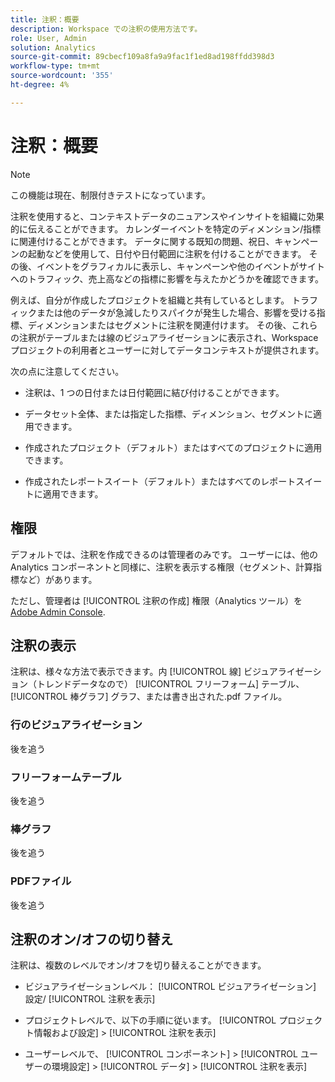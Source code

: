 ```yaml
---
title: 注釈：概要
description: Workspace での注釈の使用方法です。
role: User, Admin
solution: Analytics
source-git-commit: 89cbecf109a8fa9a9fac1f1ed8ad198ffdd398d3
workflow-type: tm+mt
source-wordcount: '355'
ht-degree: 4%

---
```


# 注釈：概要

>[!NOTE]
>
>この機能は現在、制限付きテストになっています。

注釈を使用すると、コンテキストデータのニュアンスやインサイトを組織に効果的に伝えることができます。 カレンダーイベントを特定のディメンション/指標に関連付けることができます。 データに関する既知の問題、祝日、キャンペーンの起動などを使用して、日付や日付範囲に注釈を付けることができます。 その後、イベントをグラフィカルに表示し、キャンペーンや他のイベントがサイトへのトラフィック、売上高などの指標に影響を与えたかどうかを確認できます。

例えば、自分が作成したプロジェクトを組織と共有しているとします。 トラフィックまたは他のデータが急減したりスパイクが発生した場合、影響を受ける指標、ディメンションまたはセグメントに注釈を関連付けます。 その後、これらの注釈がテーブルまたは線のビジュアライゼーションに表示され、Workspace プロジェクトの利用者とユーザーに対してデータコンテキストが提供されます。

次の点に注意してください。

* 注釈は、1 つの日付または日付範囲に結び付けることができます。

* データセット全体、または指定した指標、ディメンション、セグメントに適用できます。

* 作成されたプロジェクト（デフォルト）またはすべてのプロジェクトに適用できます。

* 作成されたレポートスイート（デフォルト）またはすべてのレポートスイートに適用できます。

## 権限

デフォルトでは、注釈を作成できるのは管理者のみです。 ユーザーには、他の Analytics コンポーネントと同様に、注釈を表示する権限（セグメント、計算指標など）があります。

ただし、管理者は [!UICONTROL 注釈の作成] 権限（Analytics ツール）を [Adobe Admin Console](https://experienceleague.adobe.com/docs/analytics/admin/admin-console/permissions/analytics-tools.html?lang=en).

## 注釈の表示

注釈は、様々な方法で表示できます。内 [!UICONTROL 線] ビジュアライゼーション（トレンドデータなので） [!UICONTROL フリーフォーム] テーブル、 [!UICONTROL 棒グラフ] グラフ、または書き出された.pdf ファイル。

### 行のビジュアライゼーション

後を追う

### フリーフォームテーブル

後を追う

### 棒グラフ

後を追う

### PDFファイル

後を追う

## 注釈のオン/オフの切り替え

注釈は、複数のレベルでオン/オフを切り替えることができます。

* ビジュアライゼーションレベル： [!UICONTROL ビジュアライゼーション] 設定/ [!UICONTROL 注釈を表示]

* プロジェクトレベルで、以下の手順に従います。 [!UICONTROL プロジェクト情報および設定] > [!UICONTROL 注釈を表示]

* ユーザーレベルで、 [!UICONTROL コンポーネント] > [!UICONTROL ユーザーの環境設定] > [!UICONTROL データ] > [!UICONTROL 注釈を表示]

